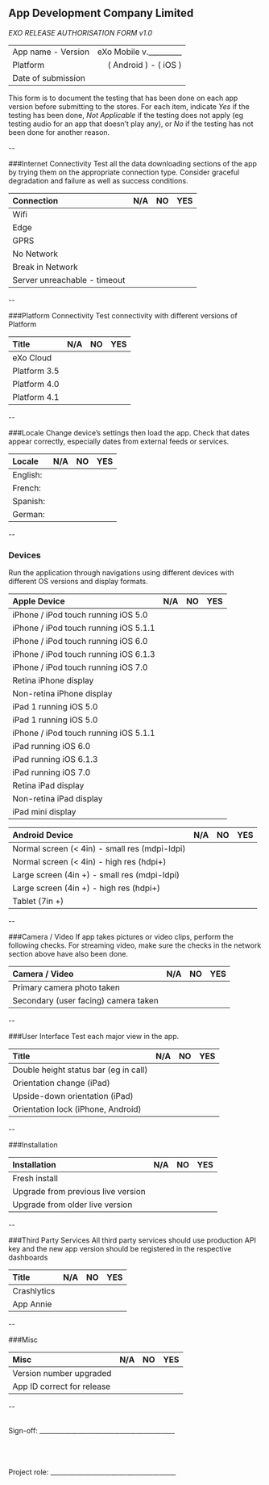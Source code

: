 ## App Development Company Limited

*EXO RELEASE AUTHORISATION FORM v1.0*

|  |  |
|:-------------------------------------|-------------------------------------:|
| App name  - Version                  | eXo Mobile  v._________      |
| Platform                             | ( Android )  -  ( iOS )      |
| Date of submission                   |                              |

This form is to document the testing that has been done on each app
version before submitting to the stores. For each item, indicate *Yes*
if the testing has been done, *Not Applicable* if the testing does not
apply (eg testing audio for an app that doesn’t play any), or *No* if the
testing has not been done for another reason.

--

###Internet Connectivity
Test all the data downloading sections of the app by trying them on the appropriate connection type. Consider graceful degradation and failure as well as success conditions.

| Connection | N/A | NO | YES |
|:---|:---:|:---:|:---:|
| Wifi | | | |
| Edge | | | |
| GPRS | | | |
| No Network | | | |
| Break in Network | | | |
| Server unreachable - timeout | | | |

--

###Platform Connectivity
Test connectivity with different versions of Platform

| Title | N/A | NO | YES |
|:---|:---:|:---:|:---:|
| eXo Cloud | | | |
| Platform 3.5 | | | |
| Platform 4.0 | | | |
| Platform 4.1 | | | |

--

###Locale
Change device’s settings then load the app. Check that dates appear correctly, especially dates from external feeds or services.

| Locale | N/A | NO | YES |
|:---|:---:|:---:|:---:|
| English: | | | |
| French: | | | |
| Spanish: | | | |
| German: | | | |

--

### Devices
Run the application through navigations using different devices with different OS versions and display formats.

| Apple Device | N/A | NO | YES |
|:---|:---:|:---:|:---:|
| iPhone / iPod touch running iOS 5.0 | | | |
| iPhone / iPod touch running iOS 5.1.1 | | | |
| iPhone / iPod touch running iOS 6.0 | | | |
| iPhone / iPod touch running iOS 6.1.3 | | | |
| iPhone / iPod touch running iOS 7.0 | | | |
| Retina iPhone display | | | |
| Non-retina iPhone display | | | |
| iPad 1 running iOS 5.0 | | | |
| iPad 1 running iOS 5.0 | | | |
| iPhone / iPod touch running iOS 5.1.1 | | | |
| iPad running iOS 6.0 | | | |
| iPad running iOS 6.1.3 | | | |
| iPad running iOS 7.0 | | | |
| Retina iPad display | | | |
| Non-retina iPad display | | | |
| iPad mini display | | | |

| Android Device | N/A | NO | YES |
|:---|:---:|:---:|:---:|
| Normal screen (< 4in) - small res (mdpi-ldpi) | | | |
| Normal screen (< 4in) - high res (hdpi+) | | | |
| Large screen (4in +) - small res (mdpi-ldpi) | | | |
| Large screen (4in +) - high res (hdpi+) | | | |
| Tablet (7in +) | | | |

--

###Camera / Video
If app takes pictures or video clips, perform the following checks. For streaming video, make sure the checks in the network section above have also been done.

| Camera / Video | N/A | NO | YES |
|:---|:---:|:---:|:---:|
| Primary camera photo taken | | | |
| Secondary (user facing) camera taken | | | |

--

###User Interface
Test each major view in the app.

| Title | N/A | NO | YES |
|:---|:---:|:---:|:---:|
| Double height status bar (eg in call) | | | |
| Orientation change (iPad) | | | |
| Upside-down orientation (iPad) | | | |
| Orientation lock (iPhone, Android) | | | |

--

###Installation

| Installation | N/A | NO | YES |
|:---|:---:|:---:|:---:|
| Fresh install | | | |
| Upgrade from previous live version | | | |
| Upgrade from older live version | | | |

--

###Third Party Services
All third party services should use production API key and the new app version should be registered in the respective dashboards

| Title | N/A | NO | YES |
|:---|:---:|:---:|:---:|
| Crashlytics | | | |
| App Annie | | | |

--

###Misc

| Misc | N/A | NO | YES |
|:---|:---:|:---:|:---:|
| Version number upgraded | | | |
| App ID correct for release | | | |

--
<br><br>

Sign-off: __________________________________________  

<br><br><br>
Project role: _______________________________________  
